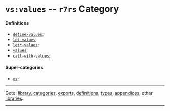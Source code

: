 

<a id='category__r7rs__vs_3a_values'></a>

# `vs:values` -- `r7rs` Category


<a id='category__r7rs__vs_3a_values__definitions'></a>

#### Definitions

 * [`define-values`](../../r7rs/definitions/define-values.md#definition__r7rs__define-values);
 * [`let-values`](../../r7rs/definitions/let-values.md#definition__r7rs__let-values);
 * [`let*-values`](../../r7rs/definitions/let_2a_-values.md#definition__r7rs__let_2a_-values);
 * [`values`](../../r7rs/definitions/values.md#definition__r7rs__values);
 * [`call-with-values`](../../r7rs/definitions/call-with-values.md#definition__r7rs__call-with-values);


<a id='category__r7rs__vs_3a_values__super-categories'></a>

#### Super-categories

 * [`vs`](../../r7rs/categories/vs.md#category__r7rs__vs);

----

Goto: [library](../../r7rs/_index.md#library__r7rs), [categories](../../r7rs/categories/_index.md#toc__r7rs__categories), [exports](../../r7rs/exports/_index.md#toc__r7rs__exports), [definitions](../../r7rs/definitions/_index.md#toc__r7rs__definitions), [types](../../r7rs/types/_index.md#toc__r7rs__types), [appendices](../../r7rs/appendices/_index.md#toc__r7rs__appendices), other [libraries](../../_libraries.md#toc__libraries).

----


